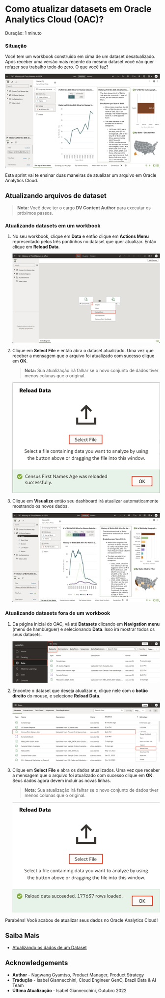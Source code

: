 # Como atualizar datasets em Oracle Analytics Cloud (OAC)?

Duração: 1 minuto

### Situação
Você tem um workbook construido em cima de um dataset desatualizado. Após receber uma versão mais recente do mesmo dataset você não quer refazer seu trabalho todo do zero. O que você faz?

![Situação](images/first-canvas.png)

Esta sprint vai te ensinar duas maneiras de atualizar um arquivo em Oracle Analytics Cloud.

## Atualizando arquivos de dataset
>**Nota:** Você deve ter o cargo **DV Content Author** para executar os próximos passos.

### Atualizando datasets em um workbook

1. No seu workbook, clique em **Data** e então clique em **Actions Menu** representado pelos três pontinhos no dataset que quer atualizar. Então clique em **Reload Data**.

    ![Reload data](images/data-reload.png)

2. Clique em **Select File** e então abra o dataset atualizado. Uma vez que receber a mensagem que o arquivo foi atualizado com sucesso clique em **OK**.

    >**Nota:** Sua atualização irá falhar se o novo conjunto de dados tiver menos colunas que o original.

    ![Select file](images/select-file.png)

3. Clique em **Visualize** então seu dashboard irá atualizar automaticamente mostrando os novos dados.

    ![Updated](images/updated-canvas.png)


### Atualizando datasets fora de um workbook

1. Da página inicial do OAC, vá até **Datasets** clicando em **Navigation menu** (menú de hambúrguer) e selecionando **Data**. Isso irá mostrar todos os seus datasets.

    ![Datasets navigation](images/console-data.png)

2. Encontre o dataset que deseja atualizar e, clique nele com o **botão direito** do mouse, e selecione **Reload Data**.

    ![Reload data](images/reload-data.png)

3. Clique em **Select File** e abra os dados atualizados. Uma vez que receber a mensagem que o arquivo foi atualizado com sucesso clique em **OK**. Seus dados agora devem incluir as novas linhas.

    >**Nota:** Sua atualização irá falhar se o novo conjunto de dados tiver menos colunas que o original.

    ![Reloaded](images/reloaded.png)

Parabéns! Você acabou de atualizar seus dados no Oracle Analytics Cloud!

## Saiba Mais

* [Atualizando os dados de um Dataset](https://docs.oracle.com/en/cloud/paas/analytics-cloud/acubi/reload-datasets-data.html#GUID-2D68121F-6A50-4795-A3A9-95EB56141901)

## Acknowledgements
* **Author** - Nagwang Gyamtso, Product Manager, Product Strategy
* **Tradução** - Isabel Giannecchini, Cloud Engineer GenO, Brazil Data & AI Team
* **Última Atualização** - Isabel Giannecchini,  Outubro 2022